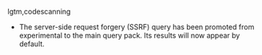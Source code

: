 lgtm,codescanning
* The server-side request forgery (SSRF) query has been promoted from experimental to the main query pack. Its results will now appear by default.
